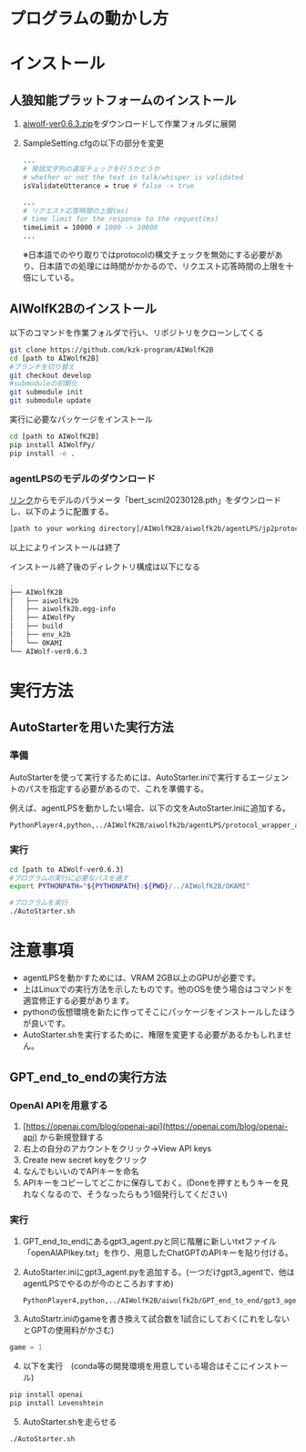 # プログラムの動かし方

# インストール

## 人狼知能プラットフォームのインストール

1. [aiwolf-ver0.6.3.zip](http://aiwolf.org/server)をダウンロードして作業フォルダに展開
2. SampleSetting.cfgの以下の部分を変更
    
    ```bash
    ...
    # 発話文字列の違反チェックを行うかどうか
    # whether or not the text in talk/whisper is validated
    isValidateUtterance = true # false -> true
    
    ...
    # リクエスト応答時間の上限(ms)
    # time limit for the response to the request(ms)
    timeLimit = 10000 # 1000 -> 10000
    ...
    ```
    
    ※日本語でのやり取りではprotocolの構文チェックを無効にする必要があり、日本語での処理には時間がかかるので、リクエスト応答時間の上限を十倍にしている。
    

## AIWolfK2Bのインストール

以下のコマンドを作業フォルダで行い、リポジトリをクローンしてくる

```bash
git clone https://github.com/kzk-program/AIWolfK2B
cd [path to AIWolfK2B]
#ブランチを切り替え
git checkout develop
#submoduleの初期化
git submodule init
git submodule update
```

実行に必要なパッケージをインストール

```bash
cd [path to AIWolfK2B]
pip install AIWolfPy/
pip install -e .
```

### agentLPSのモデルのダウンロード

[リンク](https://drive.google.com/file/d/1bdND3nUUORjQyAkipM_NAEuglDpH54bC/view?usp=share_link)からモデルのパラメータ「bert_scml20230128.pth」をダウンロードし、以下のように配置する。

```bash
[path to your working directory]/AIWolfK2B/aiwolfk2b/agentLPS/jp2protocol_model/bert_scml20230128.pth
```

以上によりインストールは終了

インストール終了後のディレクトリ構成は以下になる

```bash
.
├── AIWolfK2B
│   ├── aiwolfk2b
│   ├── aiwolfk2b.egg-info
│   ├── AIWolfPy
│   ├── build
│   ├── env_k2b
│   └── OKAMI
└── AIWolf-ver0.6.3
```

# 実行方法

## AutoStarterを用いた実行方法

### 準備

AutoStarterを使って実行するためには、AutoStarter.iniで実行するエージェントのパスを指定する必要があるので、これを準備する。

例えば、agentLPSを動かしたい場合、以下の文をAutoStarter.iniに追加する。

```bash
PythonPlayer4,python,../AIWolfK2B/aiwolfk2b/agentLPS/protocol_wrapper_agent.py
```

### 実行

```bash
cd [path to AIWolf-ver0.6.3]
#プログラムの実行に必要なパスを通す
export PYTHONPATH="${PYTHONPATH}:${PWD}/../AIWolfK2B/OKAMI"

#プログラムを実行
./AutoStarter.sh
```

# 注意事項

- agentLPSを動かすためには、VRAM 2GB以上のGPUが必要です。
- 上はLinuxでの実行方法を示したものです。他のOSを使う場合はコマンドを適宜修正する必要があります。
- pythonの仮想環境を新たに作ってそこにパッケージをインストールしたほうが良いです。
- AutoStarter.shを実行するために、権限を変更する必要があるかもしれません。

## GPT_end_to_endの実行方法

### OpenAI APIを用意する

1. [https://openai.com/blog/openai-api](https://openai.com/blog/openai-api) から新規登録する
2. 右上の自分のアカウントをクリック→View API keys
3. Create new secret keyをクリック
4. なんでもいいのでAPIキーを命名
5. APIキーをコピーしてどこかに保存しておく。(Doneを押すともうキーを見れなくなるので、そうなったらもう1個発行してください)

### 実行

1. GPT_end_to_endにあるgpt3_agent.pyと同じ階層に新しいtxtファイル「openAIAPIkey.txt」を作り、用意したChatGPTのAPIキーを貼り付ける。
2. AutoStarter.iniにgpt3_agent.pyを追加する。(一つだけgpt3_agentで、他はagentLPSでやるのが今のところおすすめ)
    
    ```
    PythonPlayer4,python,../AIWolfK2B/aiwolfk2b/GPT_end_to_end/gpt3_agent.py
    ```
    
3. AutoStartr.iniのgameを書き換えて試合数を1試合にしておく(これをしないとGPTの使用料がかさむ)

```jsx
game = 1
```

4. 以下を実行　(conda等の開発環境を用意している場合はそこにインストール)

```bash
pip install openai
pip install Levenshtein
```

5. AutoStarter.shを走らせる
```bash
./AutoStarter.sh
```